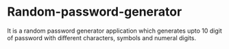 # Random-password-generator
It is a random password generator application which generates upto 10 digit  of password with different characters, symbols and numeral digits.
